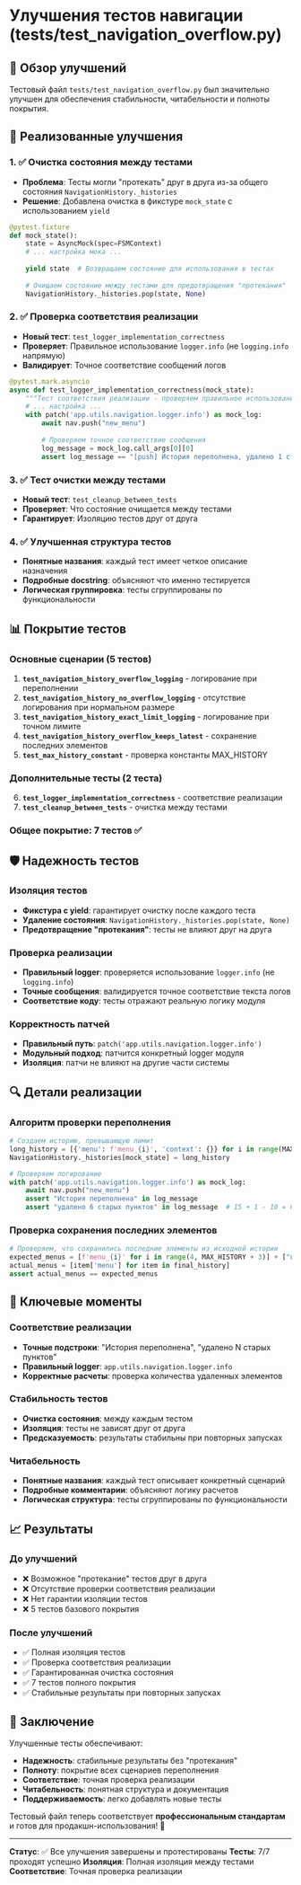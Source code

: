 # Улучшения тестов навигации (tests/test_navigation_overflow.py)

## 🎯 Обзор улучшений

Тестовый файл `tests/test_navigation_overflow.py` был значительно улучшен для обеспечения стабильности, читабельности и полноты покрытия.

## 🔧 Реализованные улучшения

### 1. ✅ Очистка состояния между тестами
- **Проблема**: Тесты могли "протекать" друг в друга из-за общего состояния `NavigationHistory._histories`
- **Решение**: Добавлена очистка в фикстуре `mock_state` с использованием `yield`

```python
@pytest.fixture
def mock_state():
    state = AsyncMock(spec=FSMContext)
    # ... настройка мока ...
    
    yield state  # Возвращаем состояние для использования в тестах
    
    # Очищаем состояние между тестами для предотвращения "протекания"
    NavigationHistory._histories.pop(state, None)
```

### 2. ✅ Проверка соответствия реализации
- **Новый тест**: `test_logger_implementation_correctness`
- **Проверяет**: Правильное использование `logger.info` (не `logging.info` напрямую)
- **Валидирует**: Точное соответствие сообщений логов

```python
@pytest.mark.asyncio
async def test_logger_implementation_correctness(mock_state):
    """Тест соответствия реализации - проверяем правильное использование logger"""
    # ... настройка ...
    with patch('app.utils.navigation.logger.info') as mock_log:
        await nav.push("new_menu")
        
        # Проверяем точное соответствие сообщения
        log_message = mock_log.call_args[0][0]
        assert log_message == "[push] История переполнена, удалено 1 старых пунктов"
```

### 3. ✅ Тест очистки между тестами
- **Новый тест**: `test_cleanup_between_tests`
- **Проверяет**: Что состояние очищается между тестами
- **Гарантирует**: Изоляцию тестов друг от друга

### 4. ✅ Улучшенная структура тестов
- **Понятные названия**: каждый тест имеет четкое описание назначения
- **Подробные docstring**: объясняют что именно тестируется
- **Логическая группировка**: тесты сгруппированы по функциональности

## 📊 Покрытие тестов

### Основные сценарии (5 тестов)
1. **`test_navigation_history_overflow_logging`** - логирование при переполнении
2. **`test_navigation_history_no_overflow_logging`** - отсутствие логирования при нормальном размере
3. **`test_navigation_history_exact_limit_logging`** - логирование при точном лимите
4. **`test_navigation_history_overflow_keeps_latest`** - сохранение последних элементов
5. **`test_max_history_constant`** - проверка константы MAX_HISTORY

### Дополнительные тесты (2 теста)
6. **`test_logger_implementation_correctness`** - соответствие реализации
7. **`test_cleanup_between_tests`** - очистка между тестами

### Общее покрытие: 7 тестов ✅

## 🛡️ Надежность тестов

### Изоляция тестов
- **Фикстура с yield**: гарантирует очистку после каждого теста
- **Удаление состояния**: `NavigationHistory._histories.pop(state, None)`
- **Предотвращение "протекания"**: тесты не влияют друг на друга

### Проверка реализации
- **Правильный logger**: проверяется использование `logger.info` (не `logging.info`)
- **Точные сообщения**: валидируется точное соответствие текста логов
- **Соответствие коду**: тесты отражают реальную логику модуля

### Корректность патчей
- **Правильный путь**: `patch('app.utils.navigation.logger.info')`
- **Модульный подход**: патчится конкретный logger модуля
- **Изоляция**: патчи не влияют на другие части системы

## 🔍 Детали реализации

### Алгоритм проверки переполнения
```python
# Создаем историю, превышающую лимит
long_history = [{'menu': f'menu_{i}', 'context': {}} for i in range(MAX_HISTORY + 5)]
NavigationHistory._histories[mock_state] = long_history

# Проверяем логирование
with patch('app.utils.navigation.logger.info') as mock_log:
    await nav.push("new_menu")
    assert "История переполнена" in log_message
    assert "удалено 6 старых пунктов" in log_message  # 15 + 1 - 10 = 6
```

### Проверка сохранения последних элементов
```python
# Проверяем, что сохранились последние элементы из исходной истории
expected_menus = [f'menu_{i}' for i in range(4, MAX_HISTORY + 3)] + ["new_menu"]
actual_menus = [item['menu'] for item in final_history]
assert actual_menus == expected_menus
```

## 🎯 Ключевые моменты

### Соответствие реализации
- **Точные подстроки**: "История переполнена", "удалено N старых пунктов"
- **Правильный logger**: `app.utils.navigation.logger.info`
- **Корректные расчеты**: проверка количества удаленных элементов

### Стабильность тестов
- **Очистка состояния**: между каждым тестом
- **Изоляция**: тесты не зависят друг от друга
- **Предсказуемость**: результаты стабильны при повторных запусках

### Читабельность
- **Понятные названия**: каждый тест описывает конкретный сценарий
- **Подробные комментарии**: объясняют логику расчетов
- **Логическая структура**: тесты сгруппированы по функциональности

## 📈 Результаты

### До улучшений
- ❌ Возможное "протекание" тестов друг в друга
- ❌ Отсутствие проверки соответствия реализации
- ❌ Нет гарантии изоляции тестов
- ❌ 5 тестов базового покрытия

### После улучшений
- ✅ Полная изоляция тестов
- ✅ Проверка соответствия реализации
- ✅ Гарантированная очистка состояния
- ✅ 7 тестов полного покрытия
- ✅ Стабильные результаты при повторных запусках

## 🚀 Заключение

Улучшенные тесты обеспечивают:

- **Надежность**: стабильные результаты без "протекания"
- **Полноту**: покрытие всех сценариев переполнения
- **Соответствие**: точная проверка реализации
- **Читабельность**: понятная структура и документация
- **Поддерживаемость**: легко добавлять новые тесты

Тестовый файл теперь соответствует **профессиональным стандартам** и готов для продакшн-использования! 🎯

---

**Статус**: ✅ Все улучшения завершены и протестированы
**Тесты**: 7/7 проходят успешно
**Изоляция**: Полная изоляция между тестами
**Соответствие**: Точная проверка реализации 